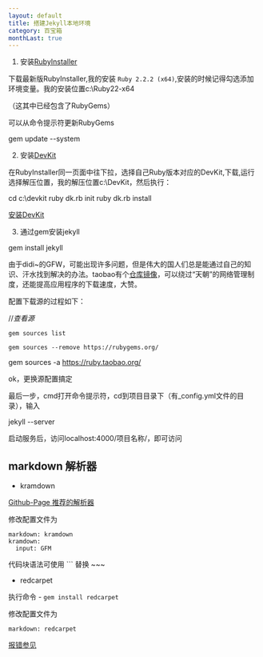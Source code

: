 ```yaml
---
layout: default
title: 搭建Jekyll本地环境
category: 百宝箱
monthLast: true
---
```


1. 安装[RubyInstaller](http://rubyinstaller.org/downloads/)

下载最新版RubyInstaller,我的安装 `Ruby 2.2.2 (x64)`,安装的时候记得勾选添加环境变量。我的安装位置c:\Ruby22-x64

（这其中已经包含了RubyGems）

可以从命令提示符更新RubyGems

gem update --system

2. 安装[DevKit](http://rubyinstaller.org/downloads/)

在RubyInstaller同一页面中往下拉，选择自己Ruby版本对应的DevKit,下载,运行选择解压位置，我的解压位置c:\DevKit，然后执行：

cd c:\devkit
ruby dk.rb init
ruby dk.rb install

[安装DevKit](http://www.th7.cn/Program/Ruby/201409/280459.shtml)


3. 通过gem安装jekyll

gem install jekyll 

由于didi~的GFW，可能出现许多问题，但是伟大的国人们总是能通过自己的知识、汗水找到解决的办法。taobao有个[仓库镜像](http://ruby.taobao.org/)，可以绕过“天朝”的网络管理制度，还能提高应用程序的下载速度，大赞。

配置下载源的过程如下：


//*查看源*

`gem sources list` 

`gem sources --remove https://rubygems.org/`

gem sources -a https://ruby.taobao.org/

ok，更换源配置搞定

最后一步，cmd打开命令提示符，cd到项目目录下（有_config.yml文件的目录），输入

jekyll --server

启动服务后，访问localhost:4000/项目名称/，即可访问

## markdown 解析器

- kramdown

[Github-Page 推荐的解析器](https://help.github.com/articles/migrating-your-pages-site-from-maruku/)

修改配置文件为

```
markdown: kramdown
kramdown: 
  input: GFM
```

代码块语法可使用 ``` 替换 ~~~

- redcarpet

执行命令 - `gem install redcarpet`

修改配置文件为

```
markdown: redcarpet
```

[报错参见](http://blog.csdn.net/kong5090041/article/details/38408211)